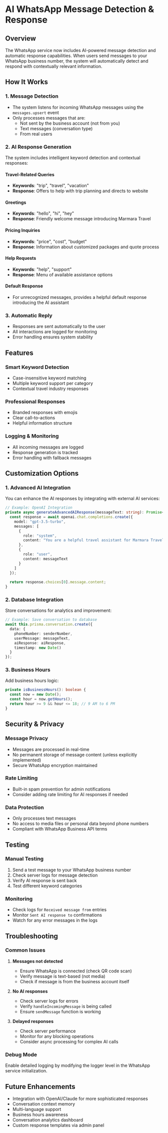 # AI WhatsApp Message Detection & Response

## Overview

The WhatsApp service now includes AI-powered message detection and automatic response capabilities. When users send messages to your WhatsApp business number, the system will automatically detect and respond with contextually relevant information.

## How It Works

### 1. Message Detection
- The system listens for incoming WhatsApp messages using the `messages.upsert` event
- Only processes messages that are:
  - Not sent by the business account (not from you)
  - Text messages (conversation type)
  - From real users

### 2. AI Response Generation
The system includes intelligent keyword detection and contextual responses:

#### Travel-Related Queries
- **Keywords**: "trip", "travel", "vacation"
- **Response**: Offers to help with trip planning and directs to website

#### Greetings
- **Keywords**: "hello", "hi", "hey"
- **Response**: Friendly welcome message introducing Marmara Travel

#### Pricing Inquiries
- **Keywords**: "price", "cost", "budget"
- **Response**: Information about customized packages and quote process

#### Help Requests
- **Keywords**: "help", "support"
- **Response**: Menu of available assistance options

#### Default Response
- For unrecognized messages, provides a helpful default response introducing the AI assistant

### 3. Automatic Reply
- Responses are sent automatically to the user
- All interactions are logged for monitoring
- Error handling ensures system stability

## Features

### Smart Keyword Detection
- Case-insensitive keyword matching
- Multiple keyword support per category
- Contextual travel industry responses

### Professional Responses
- Branded responses with emojis
- Clear call-to-actions
- Helpful information structure

### Logging & Monitoring
- All incoming messages are logged
- Response generation is tracked
- Error handling with fallback messages

## Customization Options

### 1. Advanced AI Integration
You can enhance the AI responses by integrating with external AI services:

```typescript
// Example: OpenAI Integration
private async generateAdvancedAIResponse(messageText: string): Promise<string> {
  const response = await openai.chat.completions.create({
    model: "gpt-3.5-turbo",
    messages: [
      {
        role: "system",
        content: "You are a helpful travel assistant for Marmara Travel..."
      },
      {
        role: "user",
        content: messageText
      }
    ]
  });
  
  return response.choices[0].message.content;
}
```

### 2. Database Integration
Store conversations for analytics and improvement:

```typescript
// Example: Save conversation to database
await this.prisma.conversation.create({
  data: {
    phoneNumber: senderNumber,
    userMessage: messageText,
    aiResponse: aiResponse,
    timestamp: new Date()
  }
});
```

### 3. Business Hours
Add business hours logic:

```typescript
private isBusinessHours(): boolean {
  const now = new Date();
  const hour = now.getHours();
  return hour >= 9 && hour <= 18; // 9 AM to 6 PM
}
```

## Security & Privacy

### Message Privacy
- Messages are processed in real-time
- No permanent storage of message content (unless explicitly implemented)
- Secure WhatsApp encryption maintained

### Rate Limiting
- Built-in spam prevention for admin notifications
- Consider adding rate limiting for AI responses if needed

### Data Protection
- Only processes text messages
- No access to media files or personal data beyond phone numbers
- Compliant with WhatsApp Business API terms

## Testing

### Manual Testing
1. Send a test message to your WhatsApp business number
2. Check server logs for message detection
3. Verify AI response is sent back
4. Test different keyword categories

### Monitoring
- Check logs for `Received message from` entries
- Monitor `Sent AI response to` confirmations
- Watch for any error messages in the logs

## Troubleshooting

### Common Issues

1. **Messages not detected**
   - Ensure WhatsApp is connected (check QR code scan)
   - Verify message is text-based (not media)
   - Check if message is from the business account itself

2. **No AI responses**
   - Check server logs for errors
   - Verify `handleIncomingMessage` is being called
   - Ensure `sendMessage` function is working

3. **Delayed responses**
   - Check server performance
   - Monitor for any blocking operations
   - Consider async processing for complex AI calls

### Debug Mode
Enable detailed logging by modifying the logger level in the WhatsApp service initialization.

## Future Enhancements

- Integration with OpenAI/Claude for more sophisticated responses
- Conversation context memory
- Multi-language support
- Business hours awareness
- Conversation analytics dashboard
- Custom response templates via admin panel
